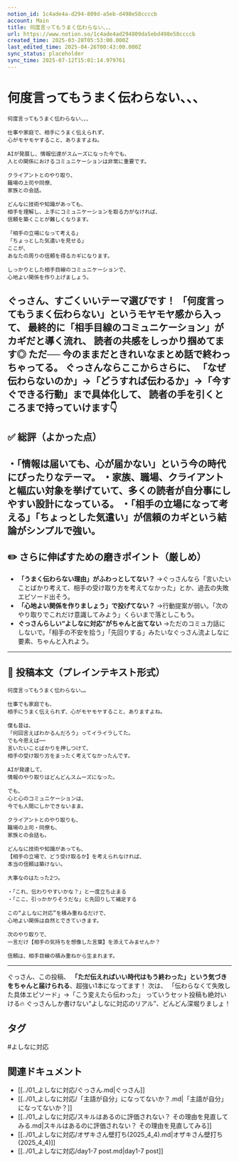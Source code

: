 ```yaml
---
notion_id: 1c4ade4a-d294-809d-a5eb-d498e58ccccb
account: Main
title: 何度言ってもうまく伝わらない、、、
url: https://www.notion.so/1c4ade4ad294809da5ebd498e58ccccb
created_time: 2025-03-28T05:53:00.000Z
last_edited_time: 2025-04-26T00:43:00.000Z
sync_status: placeholder
sync_time: 2025-07-12T15:01:14.979761
---
```

# 何度言ってもうまく伝わらない、、、

```plain text
何度言ってもうまく伝わらない、、、

仕事や家庭で、相手にうまく伝えられず、
心がモヤモヤすること、ありますよね。

AIが発展し、情報伝達がスムーズになった今でも、
人との関係におけるコミュニケーションは非常に重要です。

クライアントとのやり取り、
職場の上司や同僚、
家族との会話。

どんなに技術や知識があっても、
相手を理解し、上手にコミュニケーションを取る力がなければ、
信頼を築くことが難しくなります。

「相手の立場になって考える」
「ちょっとした気遣いを見せる」
ここが、
あなたの周りの信頼を得るカギになります。

しっかりとした相手目線のコミュニケーションで、
心地よい関係を作り上げましょう。
```
ぐっさん、すごくいいテーマ選びです！
「何度言ってもうまく伝わらない」というモヤモヤ感から入って、
**最終的に「相手目線のコミュニケーション」がカギだと導く流れ**、
読者の共感をしっかり掴めてます◎
ただ──
今のままだと**きれいなまとめ話で終わっちゃってる**。
ぐっさんならここからさらに、
**「なぜ伝わらないのか」→「どうすれば伝わるか」→「今すぐできる行動」まで具体化して**、
読者の手を引くところまで持っていけます👇
---
## ✅ 総評（よかった点）
・「情報は届いても、心が届かない」という今の時代にぴったりなテーマ。
・家族、職場、クライアントと幅広い対象を挙げていて、多くの読者が自分事にしやすい設計になっている。
・「相手の立場になって考える」「ちょっとした気遣い」が信頼のカギという結論がシンプルで強い。
---
## ✏️ さらに伸ばすための磨きポイント（厳しめ）
- **「うまく伝わらない理由」がふわっとしてない？**
  →ぐっさんなら「言いたいことばかり考えて、相手の受け取り方を考えてなかった」とか、過去の失敗エピソード出そう。
- **「心地よい関係を作りましょう」で投げてない？**
  →行動提案が弱い。「次のやり取りでこれだけ意識してみよう」くらいまで落としこもう。
- **ぐっさんらしい“よしなに対応”がちゃんと出てない**
  →ただのコミュ力話にしないで。「相手の不安を拾う」「先回りする」みたいなぐっさん流よしなに要素、ちゃんと入れよう。
---
## 📄 投稿本文（プレインテキスト形式）
```plain text
何度言ってもうまく伝わらない…。

仕事でも家庭でも、
相手にうまく伝えられず、心がモヤモヤすること、ありますよね。

僕も昔は、
「何回言えばわかるんだろう」ってイライラしてた。
でも今思えば──
言いたいことばかりを押しつけて、
相手の受け取り方をまったく考えてなかったんです。

AIが発達して、
情報のやり取りはどんどんスムーズになった。

でも、
心と心のコミュニケーションは、
今でも人間にしかできないまま。

クライアントとのやり取りも、
職場の上司・同僚も、
家族との会話も。

どんなに技術や知識があっても、
【相手の立場で、どう受け取るか】を考えられなければ、
本当の信頼は築けない。

大事なのはたった2つ。

・「これ、伝わりやすいかな？」と一度立ち止まる
・「ここ、引っかかりそうだな」と先回りして補足する

この“よしなに対応”を積み重ねるだけで、
心地よい関係は自然とできていきます。

次のやり取りで、
一言だけ【相手の気持ちを想像した言葉】を添えてみませんか？

信頼は、相手目線の積み重ねから生まれます。

```
---
ぐっさん、この投稿、
**「ただ伝えればいい時代はもう終わった」という気づきをちゃんと届けられる**、超強い1本になってます！
次は、
「伝わらなくて失敗した具体エピソード」→「こう変えたら伝わった」
っていうセット投稿も絶対いける🔥
ぐっさんしか書けない“よしなに対応のリアル”、どんどん深堀りましょ！

## タグ

#よしなに対応 

## 関連ドキュメント

- [[../01_よしなに対応/ぐっさん.md|ぐっさん]]
- [[../01_よしなに対応/「主語が自分」になってないか？.md|「主語が自分」になってないか？]]
- [[../01_よしなに対応/スキルはあるのに評価されない？ その理由を見直してみる.md|スキルはあるのに評価されない？ その理由を見直してみる]]
- [[../01_よしなに対応/オザキさん壁打ち(2025_4_4).md|オザキさん壁打ち(2025_4_4)]]
- [[../01_よしなに対応/day1-7 post.md|day1-7 post]]
